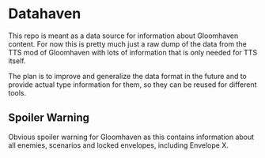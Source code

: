 # Datahaven

This repo is meant as a data source for information about Gloomhaven content.
For now this is pretty much just a raw dump of the data from the TTS mod of Gloomhaven with lots of information that is only needed for TTS itself.

The plan is to improve and generalize the data format in the future and to provide actual type information for them, so they can be reused for different tools.

## Spoiler Warning
Obvious spoiler warning for Gloomhaven as this contains information about all enemies, scenarios and locked envelopes, including Envelope X.
